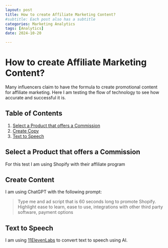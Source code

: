 ```yaml
---
layout: post
title: How to create Affiliate Marketing Content?
#subtitle: Each post also has a subtitle
categories: Marketing Analytics
tags: [Analytics]
date: 2024-10-20

---
```


# How to create Affiliate Marketing Content?

Many influencers claim to have the formula to create promotional content for affiliate marketing. Here I am testing the flow of technology to see how accurate and successful it is.

## Table of Contents

1. [Select a Product that offers a Commission](#select-a-product-that-offers-a-commission)
2. [Create Copy](#create-content)
3. [Text to Speech](#text-to-speech)
<!---
4. [Example Dataset](#example-dataset)
5. [Conclusion](#conclusion)
--->

## Select a Product that offers a Commission
For this test I am using Shopify with their affiliate program
## Create Content
I am using ChatGPT with the following prompt:

> Type me and ad script that is 60 seconds long to promote Shopify. Highlight ease to learn, ease to use, integrations with other third party software, payment options

## Text to Speech
I am using [11ElevenLabs](https://elevenlabs.io/) to convert text to speech using AI.



```python

```

